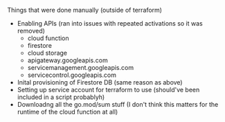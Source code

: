 Things that were done manually (outside of terraform)
- Enabling APIs (ran into issues with repeated activations so it was removed)
  - cloud function
  - firestore
  - cloud storage
  - apigateway.googleapis.com
  - servicemanagement.googleapis.com
  - servicecontrol.googleapis.com	
- Inital provisioning of Firestore DB (same reason as above)
- Setting up service account for terraform to use (should've been included in a script probablyh)
- Downloadng all the go.mod/sum stuff (I don't think this matters for the runtime of the cloud function at all)